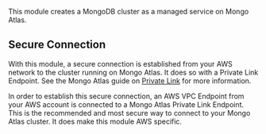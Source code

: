 This module creates a MongoDB cluster as a managed service on Mongo Atlas.

## Secure Connection
With this module, a secure connection is established from your AWS network to the cluster running on Mongo Atlas.
It does so with a Private Link Endpoint. See the Mongo Atlas guide on [Private Link](https://www.mongodb.com/docs/atlas/security-cluster-private-endpoint/) for more information.

In order to establish this secure connection, an AWS VPC Endpoint from your AWS account is connected to a Mongo Atlas Private Link Endpoint.
This is the recommended and most secure way to connect to your Mongo Atlas cluster. It does make this module AWS specific.